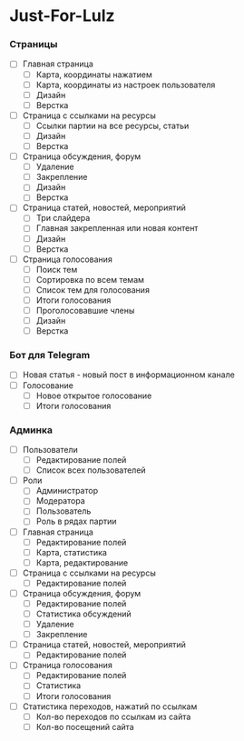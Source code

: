 # Just-For-Lulz

### Страницы
- [ ] Главная страница
  - [ ] Карта, координаты нажатием
  - [ ] Карта, координаты из настроек пользователя
  - [ ] Дизайн
  - [ ] Верстка
- [ ] Страница с ссылками на ресурсы
  - [ ] Ссылки партии на все ресурсы, статьи
  - [ ] Дизайн
  - [ ] Верстка
- [ ] Страница обсуждения, форум
  - [ ] Удаление
  - [ ] Закрепление
  - [ ] Дизайн
  - [ ] Верстка
- [ ] Страница статей, новостей, мероприятий
  - [ ] Три слайдера
  - [ ] Главная закрепленная или новая контент
  - [ ] Дизайн
  - [ ] Верстка
- [ ] Страница голосования
  - [ ] Поиск тем
  - [ ] Сортировка по всем темам 
  - [ ] Список тем для голосования 
  - [ ] Итоги голосования
  - [ ] Проголосовавшие члены
  - [ ] Дизайн
  - [ ] Верстка

### Бот для Telegram
- [ ] Новая статья - новый пост в информационном канале
- [ ] Голосование
  - [ ] Новое открытое голосование
  - [ ] Итоги голосования

### Админка
- [ ] Пользователи
  - [ ] Редактирование полей
  - [ ] Список всех пользователей
- [ ] Роли
  - [ ] Администратор
  - [ ] Модератора
  - [ ] Пользователь
  - [ ] Роль в рядах партии
- [ ] Главная страница
  - [ ] Редактирование полей
  - [ ] Карта, статистика
  - [ ] Карта, редактирование
- [ ] Страница с ссылками на ресурсы
  - [ ] Редактирование полей
- [ ] Страница обсуждения, форум
  - [ ] Редактирование полей
  - [ ] Статистика обсуждений
  - [ ] Удаление
  - [ ] Закрепление
- [ ] Страница статей, новостей, мероприятий
  - [ ] Редактирование полей
- [ ] Страница голосования
  - [ ] Редактирование полей
  - [ ] Статистика
  - [ ] Итоги голосования
- [ ] Статистика переходов, нажатий по ссылкам
  - [ ] Кол-во переходов по ссылкам из сайта
  - [ ] Кол-во посещений сайта
